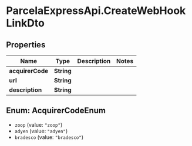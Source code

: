 # ParcelaExpressApi.CreateWebHookLinkDto

## Properties
Name | Type | Description | Notes
------------ | ------------- | ------------- | -------------
**acquirerCode** | **String** |  | 
**url** | **String** |  | 
**description** | **String** |  | 

<a name="AcquirerCodeEnum"></a>
## Enum: AcquirerCodeEnum

* `zoop` (value: `"zoop"`)
* `adyen` (value: `"adyen"`)
* `bradesco` (value: `"bradesco"`)

